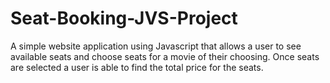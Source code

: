# Seat-Booking-JVS-Project
A simple website application using Javascript that allows a user to see available seats and choose seats for a movie of their choosing. Once seats are selected a user is able to find the total price for the seats.
